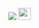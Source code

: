 [![](https://s18955.pcdn.co/wp-content/uploads/2018/02/github.png)](https://github.com/user/repository/subscription)
[<img src="https://s18955.pcdn.co/wp-content/uploads/2018/02/github.png" width="25"/>](https://github.com/user/repository/subscription)